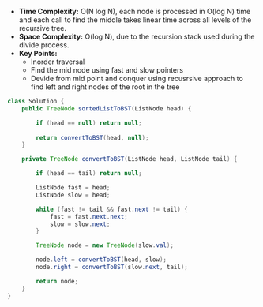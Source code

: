 - **Time Complexity:** O(N log N), each node is processed in O(log N) time and each call to find the middle takes linear time across all levels of the recursive tree.
- **Space Complexity:** O(log N), due to the recursion stack used during the divide process.
- **Key Points:**
    - Inorder traversal
    - Find the mid node using fast and slow  pointers
    - Devide from mid point and conquer using recusrsive approach to find left and right nodes of the root in the tree

```java
class Solution {
    public TreeNode sortedListToBST(ListNode head) {

        if (head == null) return null;
        
        return convertToBST(head, null);
    }

    private TreeNode convertToBST(ListNode head, ListNode tail) {

        if (head == tail) return null;

        ListNode fast = head;
        ListNode slow = head;

        while (fast != tail && fast.next != tail) {
            fast = fast.next.next;
            slow = slow.next;
        } 

        TreeNode node = new TreeNode(slow.val); 

        node.left = convertToBST(head, slow);
        node.right = convertToBST(slow.next, tail);

        return node;
    }
}
```